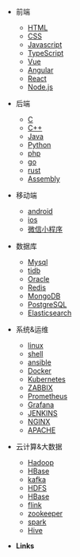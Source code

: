 * 前端
  * [HTML](pages/Frontend/Html/Index.md)
  * [CSS](pages/Frontend/Css/Index.md)
  * [Javascript](pages/Frontend/Javascript/Index.md)
  * [TypeScript](pages/Frontend/TypeScript/Index.md)
  * [Vue](pages/Frontend/Vue/Index.md)
  * [Angular](pages/Frontend/Angular/Index.md)
  * [React](pages/Frontend/React/Index.md)
  * [Node.js](pages/Frontend/NodeJs/Index.md)



* 后端
  * [C](pages/Frontend/Html/Index.md)
  * [C++](pages/Frontend/Html/Index.md)
  * [Java](pages/Frontend/Html/Index.md)
  * [Python](pages/Frontend/Html/Index.md)
  * [php](pages/Frontend/Html/Index.md)
  * [go](pages/Frontend/Html/Index.md)
  * [rust](pages/Frontend/Html/Index.md)
  * [Assembly](pages/Frontend/Html/Index.md)



* 移动端
  * [android](pages/configuration.md)
  * [ios](pages/themes.md)
  * [微信小程序](pages/plugins.md)



* 数据库
  * [Mysql](pages/configuration.md)
  * [tidb](pages/themes.md)
  * [Oracle](pages/themes.md)
  * [Redis](pages/plugins.md)
  * [MongoDB](pages/markdown.md)
  * [PostgreSQL](pages/language-highlight.md)
  * [Elasticsearch](pages/themes.md)




* 系统&运维
  * [linux](pages/configuration.md)
  * [shell](pages/themes.md)
  * [ansible](pages/plugins.md)
  * [Docker](pages/markdown.md)
  * [Kubernetes](pages/markdown.md)
  * [ZABBIX](pages/plugins.md)
  * [Prometheus](pages/plugins.md)
  * [Grafana](pages/plugins.md)
  * [JENKINS](pages/plugins.md)
  * [NGINX](pages/plugins.md)
  * [APACHE](pages/plugins.md)



* 云计算&大数据
  * [Hadoop](pages/configuration.md)
  * [HBase](pages/themes.md)
  * [kafka](pages/plugins.md)
  * [HDFS](pages/markdown.md)
  * [HBase](pages/configuration.md)
  * [flink](pages/themes.md)
  * [zookeeper](pages/plugins.md)
  * [spark](pages/markdown.md)
  * [Hive](pages/themes.md)






- **Links**

